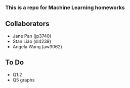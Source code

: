 ### This is a repo for Machine Learning homeworks

## Collaborators

* Jane Pan (jp3740)
* Stan Liao (sl4239)
* Angela Wang (aw3062)

## To Do
* Q1.2
* Q5 graphs
